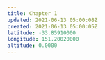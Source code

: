 ```yaml
---
title: Chapter 1
updated: 2021-06-13 05:00:08Z
created: 2021-06-13 05:00:05Z
latitude: -33.85910000
longitude: 151.20020000
altitude: 0.0000
---
```


